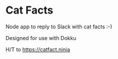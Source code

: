 # Cat Facts

Node app to reply to Slack with cat facts :-)

Designed for use with Dokku

H/T to https://catfact.ninja
